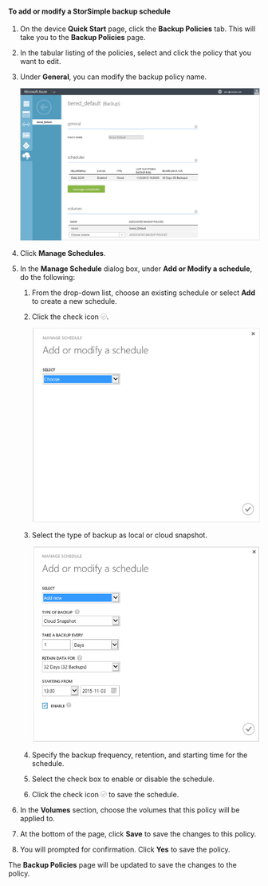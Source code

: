 
<!--author=SharS last changed: 11/04/15-->

#### <a name="to-add-or-modify-a-storsimple-backup-schedule"></a>To add or modify a StorSimple backup schedule
1. On the device **Quick Start** page, click the **Backup Policies** tab. This will take you to the **Backup Policies** page.
2. In the tabular listing of the policies, select and click the policy that you want to edit.
3. Under **General**, you can modify the backup policy name.
   
     ![manage schedules](./media/storsimple-add-modify-backup-schedule-u2/AddModifyGeneral.png)
4. Click **Manage Schedules**. 
5. In the **Manage Schedule** dialog box, under **Add or Modify a schedule**, do the following:
   
   1. From the drop-down list, choose an existing schedule or select **Add** to create a new schedule.
   2. Click the check icon ![modify schedules 1](./media/storsimple-add-modify-backup-schedule-u2/HCS_CheckIcon-include.png). 
      
       ![modify schedules 1](./media/storsimple-add-modify-backup-schedule-u2/AddModify1.png)
   3. Select the type of backup as local or cloud snapshot.
      
       ![modify schedules 1](./media/storsimple-add-modify-backup-schedule-u2/AddModify2.png) 
   4. Specify the backup frequency, retention, and starting time for the schedule.
   5. Select the check box to enable or disable the schedule.
   6. Click the check icon ![check icon](./media/storsimple-add-modify-backup-schedule-u2/HCS_CheckIcon-include.png) to save the schedule.
6. In the **Volumes** section, choose the volumes that this policy will be applied to.
7. At the bottom of the page, click **Save** to save the changes to this policy.
8. You will prompted for confirmation. Click **Yes** to save the policy.

The **Backup Policies** page will be updated to save the changes to the policy.

